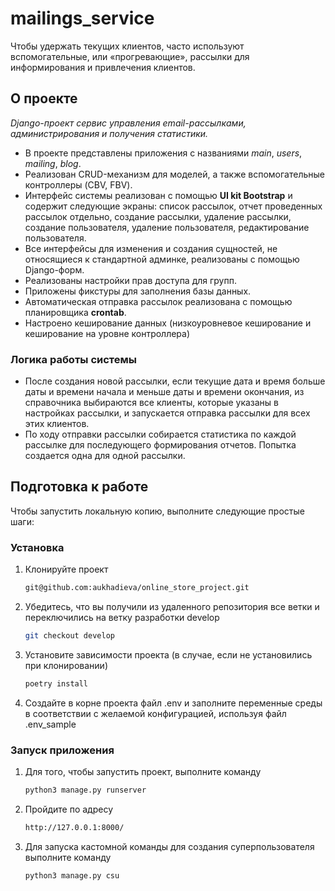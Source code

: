 # mailings_service
Чтобы удержать текущих клиентов, часто используют вспомогательные, или «прогревающие», рассылки для информирования и привлечения клиентов.

<!-- ABOUT THE PROJECT -->
## О проекте
*Django-проект сервис управления email-рассылками, администрирования и получения статистики.*

- В проекте представлены приложения с названиями *main*, *users*, *mailing*, *blog*.
- Реализован CRUD-механизм для моделей, а также вспомогательные контроллеры (CBV, FBV).
- Интерфейс системы реализован с помощью **UI kit Bootstrap** и содержит следующие экраны: список рассылок, отчет проведенных рассылок отдельно, создание рассылки, удаление рассылки, создание пользователя, удаление пользователя, редактирование пользователя.
- Все интерфейсы для изменения и создания сущностей, не относящиеся к стандартной админке, реализованы с помощью Django-форм.
- Реализованы настройки прав доступа для групп.
- Приложены фикстуры для заполнения базы данных.
- Автоматическая отправка рассылок реализована с помощью планировщика **crontab**.
- Настроено кеширование данных (низкоуровневое кеширование и кеширование на уровне контроллера)

### Логика работы системы
- После создания новой рассылки, если текущие дата и время больше даты и времени начала и меньше даты и времени окончания, из справочника выбираются все клиенты, которые указаны в настройках рассылки, и запускается отправка рассылки для всех этих клиентов.
- По ходу отправки рассылки собирается статистика по каждой рассылке для последующего формирования отчетов. Попытка создается одна для одной рассылки.


<!-- GETTING STARTED -->
## Подготовка к работе

Чтобы запустить локальную копию, выполните следующие простые шаги:

### Установка

1. Клонируйте проект
   ```sh
   git@github.com:aukhadieva/online_store_project.git
   ```
2. Убедитесь, что вы получили из удаленного репозитория все ветки и переключились на ветку разработки develop
   ```sh
   git checkout develop
   ```
3. Установите зависимости проекта (в случае, если не установились при клонировании)
   ```sh
   poetry install
   ```
4. Создайте в корне проекта файл .env и заполните переменные среды в соответствии с желаемой конфигурацией, используя файл .env_sample


### Запуск приложения
1. Для того, чтобы запустить проект, выполните команду
   ```sh
   python3 manage.py runserver
   ```
2. Пройдите по адресу
   ```sh
   http://127.0.0.1:8000/
   ```
3. Для запуска кастомной команды для создания суперпользователя выполните команду
   ```sh
   python3 manage.py csu
   ```